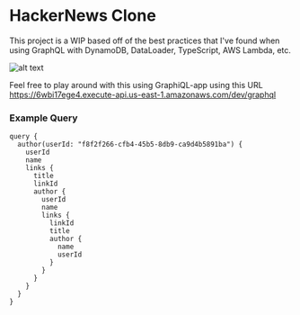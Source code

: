 # HackerNews Clone

This project is a WIP based off of the best practices that I've found when using GraphQL with DynamoDB, DataLoader, TypeScript, AWS Lambda, etc.

![alt text](https://s3.amazonaws.com/dalesalternet/graphiql-app.png)

Feel free to play around with this using GraphiQL-app using this URL
https://6wbi17ege4.execute-api.us-east-1.amazonaws.com/dev/graphql


### Example Query 
```
query {
  author(userId: "f8f2f266-cfb4-45b5-8db9-ca9d4b5891ba") {
    userId
    name
    links {
      title
      linkId
      author {
        userId
        name
        links {
          linkId
          title
          author {
            name
            userId
          }
        }
      }
    }
  }
}
```

